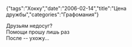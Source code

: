 {"tags":"Хокку","date":"2006-02-14","title":"Цена дружбы","categories":"Графомания"}

Друзьям недосуг?  
Помощи прошу лишь раз  
После -- ухожу...
